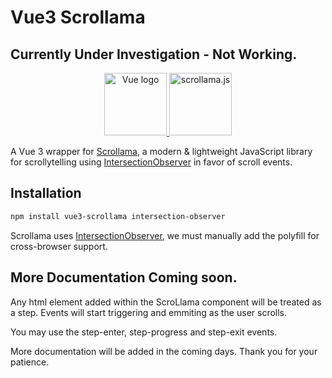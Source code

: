 # Vue3 Scrollama
## Currently Under Investigation - Not Working.

<p align="center">
    <a href="https://vuejs.org" target="_blank" rel="noopener noreferrer">
        <img height="100" src="https://vuejs.org/images/logo.png" alt="Vue logo">
    </a>
    <a href="https://github.com/russellgoldenberg/scrollama" target="_blank" rel="noopener noreferrer">
        <img height="100" src="https://camo.githubusercontent.com/5830af8d186bdc1372c517604dde419cf35a9c03f10316278b721e82c092808e/68747470733a2f2f72757373656c6c73616d6f72612e6769746875622e696f2f7363726f6c6c616d612f6c6f676f2e706e67" alt="scrollama.js"/>
    </a>
</p>

A Vue 3 wrapper for [Scrollama](https://github.com/russellsamora/scrollama), a modern & lightweight JavaScript library for scrollytelling using [IntersectionObserver](https://developer.mozilla.org/en-US/docs/Web/API/Intersection_Observer_API) in favor of
scroll events.

## Installation

```sh
npm install vue3-scrollama intersection-observer
```

Scrollama uses [IntersectionObserver](https://developer.mozilla.org/en-US/docs/Web/API/Intersection_Observer_API), we must manually add the polyfill for cross-browser support. 

## More Documentation Coming soon.

Any html element added within the ScroLlama component will be treated as a step. Events will start triggering and emmiting as the user scrolls.

You may use the step-enter, step-progress and step-exit events.

More documentation will be added in the coming days. Thank you for your patience.